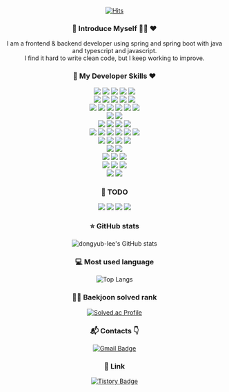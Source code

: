 <div align=center>
  
[![Hits](https://hits.seeyoufarm.com/api/count/incr/badge.svg?url=https%3A%2F%2Fgithub.com%2Fdongyub-lee%2Fhit-counter&count_bg=%2379C83D&title_bg=%23555555&icon=&icon_color=%23E7E7E7&title=hits&edge_flat=false)](https://hits.seeyoufarm.com)

### 🙌 Introduce Myself 🙇‍♂️ ❤
I am a frontend & backend developer using spring and spring boot with java and typescript and javascript.  
I find it hard to write clean code, but I keep working to improve.
<br>

### 🤝 My Developer Skills ❤️
<!--
![](https://img.shields.io/badge/JAVA-007396?style=for-the-badge&logo=java&logoColor=white)
![](https://img.shields.io/badge/TypeScript-FFFFFF?style=for-the-badge&logo=typescript&logoColor=orange)
![](https://img.shields.io/badge/Javascript-F7DF1E?style=for-the-badge&logo=javascript&logoColor=black)  
![](https://img.shields.io/badge/Spring-6DB33F?style=for-the-badge&logo=spring&logoColor=white)
![](https://img.shields.io/badge/SpringBoot-5DB13F?style=for-the-badge&logo=springboot&logoColor=white)
![](https://img.shields.io/badge/DOCKER-4459A1?style=for-the-badge&logo=DOCKER&logoColor=white)
![](https://img.shields.io/badge/Kubernetes-326CE5?style=for-the-badge&logo=Kubernetes&logoColor=white)
-->

<img src="https://img.shields.io/badge/c-00599C?style=for-the-badge&logo=c%2B%2B&logoColor=white">
<img src="https://img.shields.io/badge/python-3776AB?style=for-the-badge&logo=python&logoColor=white"> 
<img src="https://img.shields.io/badge/TypeScript-FFFFFF?style=for-the-badge&logo=typescript&logoColor=orange">
<img src="https://img.shields.io/badge/Javascript-F7DF1E?style=for-the-badge&logo=javascript&logoColor=black">
<img src="https://img.shields.io/badge/JAVA-007396?style=for-the-badge&logo=java&logoColor=white"> 
<br>

<img src="https://img.shields.io/badge/html5-E34F26?style=for-the-badge&logo=html5&logoColor=white"> 
<img src="https://img.shields.io/badge/css-1572B6?style=for-the-badge&logo=css3&logoColor=white">
<img src="https://img.shields.io/badge/jquery-0769AD?style=for-the-badge&logo=jquery&logoColor=white">
<img src="https://img.shields.io/badge/fontawesome-339AF0?style=for-the-badge&logo=fontawesome&logoColor=white">
<img src="https://img.shields.io/badge/bootstrap-7952B3?style=for-the-badge&logo=bootstrap&logoColor=white">
<br>

<img src="https://img.shields.io/badge/oracle-F80000?style=for-the-badge&logo=oracle&logoColor=white"> 
<img src="https://img.shields.io/badge/mysql-4479A1?style=for-the-badge&logo=mysql&logoColor=white"> 
<img src="https://img.shields.io/badge/mariaDB-003545?style=for-the-badge&logo=mariaDB&logoColor=white"> 
<img src="https://img.shields.io/badge/postgresql-4169E1?style=for-the-badge&logo=postgresql&logoColor=black">
<img src="https://img.shields.io/badge/influxdb-47A248?style=for-the-badge&logo=influxdb&logoColor=white">
<img src="https://img.shields.io/badge/dbeaver-382923?style=for-the-badge&logo=dbeaver&logoColor=white">
<br>

<img src="https://img.shields.io/badge/opensearch-005EB8?style=for-the-badge&logo=opensearch&logoColor=white">
<img src="https://img.shields.io/badge/elasticsearch-005571?style=for-the-badge&logo=elasticsearch&logoColor=white">
<br>

<img src="https://img.shields.io/badge/Nexacro-DD0031?style=for-the-badge&logo=Nexacro&logoColor=white">
<img src="https://img.shields.io/badge/node.js-339933?style=for-the-badge&logo=Node.js&logoColor=white">
<img src="https://img.shields.io/badge/vue.js-4FC08D?style=for-the-badge&logo=vue.js&logoColor=white"> 
<img src="https://img.shields.io/badge/react-61DAFB?style=for-the-badge&logo=react&logoColor=black"> 
<br>

<img src="https://img.shields.io/badge/spring-6DB33F?style=for-the-badge&logo=spring&logoColor=white">
<img src="https://img.shields.io/badge/SpringBoot-5DB13F?style=for-the-badge&logo=springboot&logoColor=white">
<img src="https://img.shields.io/badge/kafka-231F20?style=for-the-badge&logo=apachekafka&logoColor=white">
<img src="https://img.shields.io/badge/fluentd-0E83C8?style=for-the-badge&logo=fluentd&logoColor=white">
<img src="https://img.shields.io/badge/fluentbit-49BDA5?style=for-the-badge&logo=fluentbit&logoColor=white">
<img src="https://img.shields.io/badge/opentelemetry-000000?style=for-the-badge&logo=opentelemetry&logoColor=white">
<br>

<img src="https://img.shields.io/badge/linux-FCC624?style=for-the-badge&logo=linux&logoColor=black"> 
<img src="https://img.shields.io/badge/DOCKER-4459A1?style=for-the-badge&logo=DOCKER&logoColor=black"> 
<img src="https://img.shields.io/badge/Kubernetes-326CE5?style=for-the-badge&logo=Kubernetes&logoColor=black"> 
<img src="https://img.shields.io/badge/apache tomcat-F8DC75?style=for-the-badge&logo=apachetomcat&logoColor=black">
<br>

<img src="https://img.shields.io/badge/amazon cloudwatch-FF4F8B?style=for-the-badge&logo=amazoncloudwatch&logoColor=white">
<img src="https://img.shields.io/badge/naver cloud insight-03C75A?style=for-the-badge&logo=naver&logoColor=white"> 
<br>

<img src="https://img.shields.io/badge/chart.js-FF6384?style=for-the-badge&logo=chartdotjs&logoColor=white">
<img src="https://img.shields.io/badge/blender-E87D0D?style=for-the-badge&logo=blender&logoColor=white">
<img src="https://img.shields.io/badge/three.js-000000?style=for-the-badge&logo=threedotjs&logoColor=white">
<br>

<img src="https://img.shields.io/badge/git-F05032?style=for-the-badge&logo=git&logoColor=white">
<img src="https://img.shields.io/badge/gitlab-FC6D26?style=for-the-badge&logo=gitlab&logoColor=white">
<img src="https://img.shields.io/badge/github-181717?style=for-the-badge&logo=github&logoColor=white">
<br>

<img src="https://img.shields.io/badge/selenium-43B02A?style=for-the-badge&logo=selenium&logoColor=white">
<img src="https://img.shields.io/badge/playwright-4285F4?style=for-the-badge&logo=google&logoColor=white">
<br>

### 💪 TODO
<img src="https://img.shields.io/badge/express-000000?style=for-the-badge&logo=express&logoColor=white">
<img src="https://img.shields.io/badge/flask-000000?style=for-the-badge&logo=flask&logoColor=white">
<img src="https://img.shields.io/badge/flutter-02569B?style=for-the-badge&logo=flutter&logoColor=white">
<img src="https://img.shields.io/badge/kotlin-7F52FF?style=for-the-badge&logo=kotlin&logoColor=white">
<br>

### ⭐ GitHub stats
![dongyub-lee's GitHub stats](https://github-readme-stats.vercel.app/api?username=dongyub-lee&show_icons=true&theme=dracula)  

### 💻 Most used language
![Top Langs](https://github-readme-stats.vercel.app/api/top-langs/?username=dongyub-lee&layout=compact&theme=highcontrast)

### 🧑‍💻 Baekjoon solved rank
[![Solved.ac Profile](http://mazassumnida.wtf/api/generate_badge?boj=ldyydl)](https://solved.ac/ldyydl)

### :mailbox_with_mail: Contacts 👇
[![Gmail Badge](https://img.shields.io/badge/-Gmail-d14836?style=flat-square&logo=Gmail&logoColor=white&link=mailto:imbecile2222@gmail.com)](mailto:imbecile2222@gmail.com)

### 🔗 Link
[![Tistory Badge](https://img.shields.io/badge/Tech%20Blog-555263?style=flat&logoColor=white)]("https://velog.io/@ldyydl/posts/)

</div>

